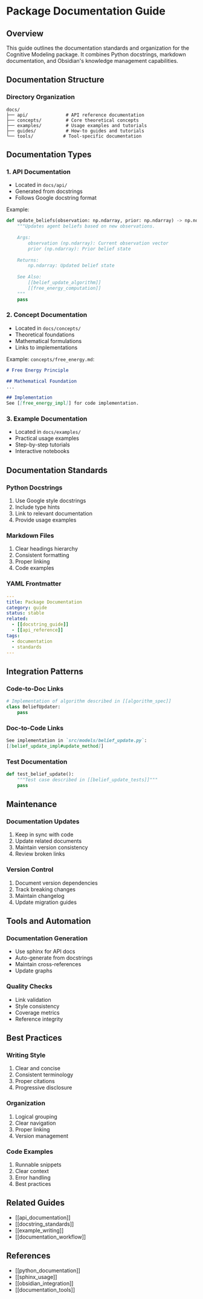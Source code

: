 # Package Documentation Guide

## Overview
This guide outlines the documentation standards and organization for the Cognitive Modeling package. It combines Python docstrings, markdown documentation, and Obsidian's knowledge management capabilities.

## Documentation Structure

### Directory Organization
```
docs/
├── api/              # API reference documentation
├── concepts/         # Core theoretical concepts
├── examples/         # Usage examples and tutorials
├── guides/           # How-to guides and tutorials
└── tools/           # Tool-specific documentation
```

## Documentation Types

### 1. API Documentation
- Located in `docs/api/`
- Generated from docstrings
- Follows Google docstring format

Example:
```python
def update_beliefs(observation: np.ndarray, prior: np.ndarray) -> np.ndarray:
    """Updates agent beliefs based on new observations.
    
    Args:
        observation (np.ndarray): Current observation vector
        prior (np.ndarray): Prior belief state
        
    Returns:
        np.ndarray: Updated belief state
        
    See Also:
        [[belief_update_algorithm]]
        [[free_energy_computation]]
    """
    pass
```

### 2. Concept Documentation
- Located in `docs/concepts/`
- Theoretical foundations
- Mathematical formulations
- Links to implementations

Example: `concepts/free_energy.md`:
```markdown
# Free Energy Principle

## Mathematical Foundation
...

## Implementation
See [[free_energy_impl]] for code implementation.
```

### 3. Example Documentation
- Located in `docs/examples/`
- Practical usage examples
- Step-by-step tutorials
- Interactive notebooks

## Documentation Standards

### Python Docstrings
1. Use Google style docstrings
2. Include type hints
3. Link to relevant documentation
4. Provide usage examples

### Markdown Files
1. Clear headings hierarchy
2. Consistent formatting
3. Proper linking
4. Code examples

### YAML Frontmatter
```yaml
---
title: Package Documentation
category: guide
status: stable
related:
  - [[docstring_guide]]
  - [[api_reference]]
tags:
  - documentation
  - standards
---
```

## Integration Patterns

### Code-to-Doc Links
```python
# Implementation of algorithm described in [[algorithm_spec]]
class BeliefUpdater:
    pass
```

### Doc-to-Code Links
```markdown
See implementation in `src/models/belief_update.py`:
[[belief_update_impl#update_method]]
```

### Test Documentation
```python
def test_belief_update():
    """Test case described in [[belief_update_tests]]"""
    pass
```

## Maintenance

### Documentation Updates
1. Keep in sync with code
2. Update related documents
3. Maintain version consistency
4. Review broken links

### Version Control
1. Document version dependencies
2. Track breaking changes
3. Maintain changelog
4. Update migration guides

## Tools and Automation

### Documentation Generation
- Use sphinx for API docs
- Auto-generate from docstrings
- Maintain cross-references
- Update graphs

### Quality Checks
- Link validation
- Style consistency
- Coverage metrics
- Reference integrity

## Best Practices

### Writing Style
1. Clear and concise
2. Consistent terminology
3. Proper citations
4. Progressive disclosure

### Organization
1. Logical grouping
2. Clear navigation
3. Proper linking
4. Version management

### Code Examples
1. Runnable snippets
2. Clear context
3. Error handling
4. Best practices

## Related Guides
- [[api_documentation]]
- [[docstring_standards]]
- [[example_writing]]
- [[documentation_workflow]]

## References
- [[python_documentation]]
- [[sphinx_usage]]
- [[obsidian_integration]]
- [[documentation_tools]] 
